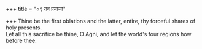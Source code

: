 +++
title = "०९ तव प्रयाजा"

+++
Thine be the first oblations and the latter, entire, thy forceful shares of holy presents.  
     Let all this sacrifice be thine, O Agni, and let the world's four regions how before thee.